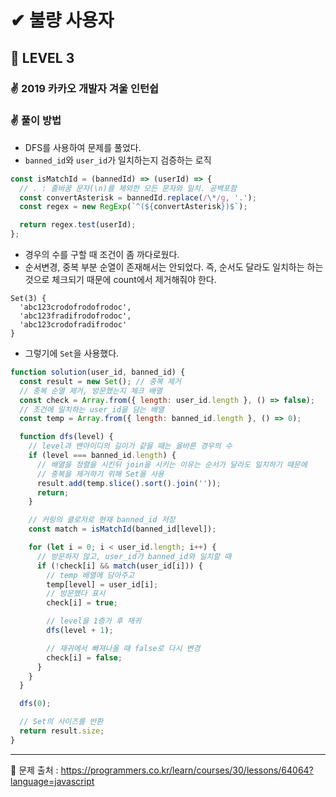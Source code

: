 # ✔ 불량 사용자

## 🌈 LEVEL 3

### ✌ 2019 카카오 개발자 겨울 인턴쉽

### ✌ 풀이 방법
- DFS를 사용하여 문제를 풀었다.
- `banned_id`와 `user_id`가 일치하는지 검증하는 로직

```js
const isMatchId = (bannedId) => (userId) => {
  // . : 줄바꿈 문자(\n)를 제외한 모든 문자와 일치. 공백포함
  const convertAsterisk = bannedId.replace(/\*/g, '.');
  const regex = new RegExp(`^(${convertAsterisk})$`);

  return regex.test(userId);
};
```

- 경우의 수를 구할 때 조건이 좀 까다로웠다.
- 순서변경, 중복 부분 순열이 존재해서는 안되었다. 즉, 순서도 달라도 일치하는 하는것으로 체크되기 때문에 count에서 제거해줘야 한다.

```
Set(3) {
  'abc123crodofrodofrodoc',
  'abc123fradifrodofrodoc',
  'abc123crodofradifrodoc'
}
```

- 그렇기에 `Set`을 사용했다.

```js
function solution(user_id, banned_id) {
  const result = new Set(); // 중복 제거
  // 중복 순열 제거, 방문했는지 체크 배열
  const check = Array.from({ length: user_id.length }, () => false);
  // 조건에 일치하는 user_id을 담는 배열
  const temp = Array.from({ length: banned_id.length }, () => 0);

  function dfs(level) {
    // level과 밴아이디의 길이가 같을 때는 올바른 경우의 수
    if (level === banned_id.length) {
      // 배열을 정렬을 시킨뒤 join을 시키는 이유는 순서가 달라도 일치하기 때문에
      // 중복을 제거하기 위해 Set을 사용
      result.add(temp.slice().sort().join(''));
      return;
    }

    // 커링의 클로저로 현재 banned_id 저장
    const match = isMatchId(banned_id[level]);

    for (let i = 0; i < user_id.length; i++) {
      // 방문하지 않고, user_id가 banned_id와 일치할 때
      if (!check[i] && match(user_id[i])) {
        // temp 배열에 담아주고
        temp[level] = user_id[i];
        // 방문했다 표시
        check[i] = true;

        // level을 1증가 후 재귀
        dfs(level + 1);

        // 재귀에서 빠져나올 때 false로 다시 변경
        check[i] = false;
      }
    }
  }

  dfs(0);

  // Set의 사이즈를 반환
  return result.size;
}
```


<hr>

📌 문제 출처 : https://programmers.co.kr/learn/courses/30/lessons/64064?language=javascript
